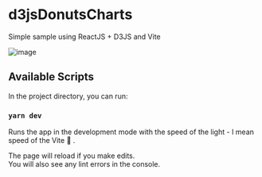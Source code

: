 # d3jsDonutsCharts
Simple sample using ReactJS + D3JS and Vite

![image](https://user-images.githubusercontent.com/1831642/188481037-602ebf71-fcce-4088-b37e-10dc7e0308cc.png)

## Available Scripts

In the project directory, you can run:

### `yarn dev`

Runs the app in the development mode with the speed of the light - I mean speed of the Vite :rocket: .<br />

The page will reload if you make edits.<br />
You will also see any lint errors in the console.
